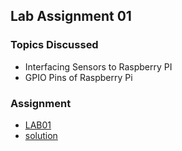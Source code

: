 ## Lab Assignment 01
### Topics Discussed
- Interfacing Sensors to Raspberry PI
- GPIO Pins of Raspberry Pi
### Assignment
- [LAB01](./Lab%20Assgn%2001.pdf)
- [solution](./dht.py)